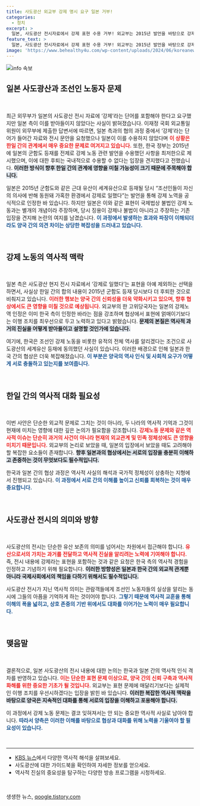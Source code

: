 ```yaml
---
title: 사도광산 외교부 강제 명시 요구 일본 거부!
categories:
  - 정치
excerpt: >
  일본, 사도광산 전시자료에서 강제 표현 수용 거부! 외교부는 2015년 발언을 바탕으로 강제노역 인정 요구했지만 합의는 요원. 양국 간 역사적 진실을 둘러싼 갈등이 더욱 심화됐다. 클릭해서 자세한 내용을 확인하세요!
feature_text: >
  일본, 사도광산 전시자료에서 강제 표현 수용 거부! 외교부는 2015년 발언을 바탕으로 강제노역 인정 요구했지만 합의는 요원. 양국 간 역사적 진실을 둘러싼 갈등이 더욱 심화됐다. 클릭해서 자세한 내용을 확인하세요!
image: 'https://www.behealthy4u.com/wp-content/uploads/2024/06/koreanews.jpg'
---
```


<p><img src="https://www.behealthy4u.com/wp-content/uploads/2024/06/koreanews.jpg" alt="info 속보" /></p>

<h2 data-ke-size="size26">일본 사도광산과 조선인 노동자 문제</h2>

<p data-ke-size="size16">&nbsp;</p>

<p>최근 외무부가 일본의 사도광산 전시 자료에 ‘강제’라는 단어를 포함해야 한다고 요구했지만 일본 측이 이를 받아들이지 않았다는 사실이 밝혀졌습니다. 이재정 국회 외교통일위원이 외무부에 제출한 답변서에 따르면, 일본 측과의 협의 과정 중에서 ‘강제’라는 단어가 들어간 자료와 전시 문안을 요청했으나 일본이 이를 수용하지 않았다며 <b><span style="color: #ee2323;">이 상황은 한일 간의 관계에서 매우 중요한 문제로 여겨지고 있습니다.</span></b> 또한, 한국 정부는 2015년에 일본의 군함도 등재를 전제로 강제 노동 관련 발언을 수용했던 사항을 최저한으로 제시했으며, 이에 대한 후퇴는 국내적으로 수용할 수 없다는 입장을 견지했다고 전했습니다. <b><span style="background-color: #21538527;">이러한 방식이 향후 한일 간의 관계에 영향을 미칠 가능성이 크기 때문에 주목해야 합니다.</span></b> </p>

<p>일본은 2015년 군함도와 같은 근대 유산이 세계유산으로 등재될 당시 “조선인들이 자신의 의사에 반해 동원돼 가혹한 환경에서 강제로 일했다”는 발언을 통해 강제 노역을 공식적으로 인정한 바 있습니다. 하지만 일본은 이와 같은 표현이 국제법상 불법인 강제 노동과는 별개의 개념이라 주장하며, 당시 징용이 강제나 불법이 아니라고 주장하는 기존 입장을 견지해 논란의 여지를 남겼습니다. <b><span style="color: #1a5490;">이 과정에서 발생하는 효과와 파장이 이해되더라도 양국 간의 의견 차이는 상당한 복잡성을 드러내고 있습니다.</span></b></p>

<p data-ke-size="size16">&nbsp;</p>

<h2 data-ke-size="size26">강제 노동의 역사적 맥락</h2>

<p data-ke-size="size16">&nbsp;</p>

<p>일본 측은 사도광산 현지 전시 자료에서 ‘강제로 일했다’는 표현을 아예 제외하는 선택을 하면서, 사실상 한일 간의 합의 내용이 2015년 군함도 등재 당시보다 더 후퇴한 것으로 비춰지고 있습니다. <b><span style="color: #ee2323;">이러한 행보는 양국 간의 신뢰성을 더욱 약화시키고 있으며, 향후 협상에서도 큰 영향을 미칠 것으로 예상됩니다.</span></b> 외교부의 한 고위당국자는 일본의 강제노역 인정은 이미 한국 측이 인정한 바라는 점을 강조하며 협상에서 표현에 얽매이기보다는 이행 조치를 최우선으로 두고 노력하고 있다고 밝혔습니다. <b><span style="background-color: #21538527;">문제의 본질은 역사적 과거의 진실을 어떻게 받아들이고 설명할 것인가에 있습니다.</span></b></p>

<p>여기에, 한국은 조선인 강제 노동을 비롯한 유적의 전체 역사를 알리겠다는 조건으로 사도광산의 세계유산 등재에 동의했던 사실이 있습니다. 이러한 배경으로 인해 일본과 한국 간의 협상은 더욱 복잡해졌습니다. <b><span style="color: #1a5490;">이 부분은 양국의 역사 인식 및 사회적 요구가 어떻게 서로 충돌하고 있는지를 보여줍니다.</span></b></p>

<p data-ke-size="size16">&nbsp;</p>

<h2 data-ke-size="size26">한일 간의 역사적 대화 필요성</h2>

<p data-ke-size="size16">&nbsp;</p>

<p>이번 사안은 단순한 외교적 문제로 그치는 것이 아니라, 두 나라의 역사적 기억과 그것이 현재에 미치는 영향에 대한 깊은 논의가 필요함을 강조합니다. <b><span style="color: #ee2323;">강제노동 문제와 같은 역사적 이슈는 단순히 과거의 사건이 아니라 현재의 외교관계 및 민족 정체성에도 큰 영향을 미치기 때문입니다.</span></b> 외교부의 논리로 보았을 때, 일본의 입장에서 보았을 때도 고려해야 할 복잡한 요소들이 존재합니다. <b><span style="background-color: #21538527;">향후 일본과의 협상에서는 서로의 입장을 충분히 이해하고 존중하는 것이 무엇보다도 필수적입니다.</span></b></p>

<p>한국과 일본 간의 협상 과정은 역사적 사실의 해석과 국가적 정체성이 상충하는 지형에서 진행되고 있습니다. <b><span style="color: #1a5490;">이 과정에서 서로 간의 이해를 높이고 신뢰를 회복하는 것이 매우 중요합니다.</span></b> </p>

<p data-ke-size="size16">&nbsp;</p>

<h2 data-ke-size="size26">사도광산 전시의 의미와 방향</h2>

<p data-ke-size="size16">&nbsp;</p>

<p>사도광산의 전시는 단순한 유산 보존의 의미를 넘어서는 차원에서 접근해야 합니다. <b><span style="color: #ee2323;">유산으로서의 가치는 과거를 전달하고 역사적 진실을 알리려는 노력에 기여해야 합니다.</span></b> 즉, 전시 내용에 강제라는 표현을 포함하는 것과 같은 요청은 한국 측의 역사적 경험을 인정하고 기념하기 위해 필요합니다. <b><span style="background-color: #21538527;">이러한 방향성은 일본과 한국 간의 외교적 관계뿐 아니라 국제사회에서의 책임을 다하기 위해서도 필수적입니다.</span></b></p>

<p>사도광산 전시가 지닌 역사적 의미는 관람객들에게 조선인 노동자들의 실상을 알리는 동시에 그들의 아픔을 기억하게 하는 것이어야 합니다. <b><span style="color: #1a5490;">그렇기 때문에 역사적 교훈을 통해 이해의 폭을 넓히고, 상호 존중의 기반 위에서도 대화를 이어가는 노력이 매우 필요합니다.</span></b></p>

<p data-ke-size="size16">&nbsp;</p>

<h2 data-ke-size="size26">맺음말</h2>

<p data-ke-size="size16">&nbsp;</p>

<p>결론적으로, 일본 사도광산의 전시 내용에 대한 논의는 한국과 일본 간의 역사적 인식 격차를 반영하고 있습니다. <b><span style="color: #ee2323;">이는 단순한 표현 문제 이상으로, 양국 간의 신뢰 구축과 역사적 화해를 위한 중요한 기초가 될 것입니다.</span></b> 외교부는 표현 문제에 매달리기보다는 실제적인 이행 조치를 우선시하겠다는 입장을 밝힌 바 있습니다. <b><span style="background-color: #21538527;">이러한 복잡한 역사적 맥락을 바탕으로 양국은 지속적인 대화를 통해 서로의 입장을 이해하고 포용해야 합니다.</span></b> </p>

<p>이 과정에서 강제 노동 문제는 결코 잊혀져서는 안 되는 중요한 역사적 사실로 남아야 합니다. <b><span style="color: #1a5490;">따라서 양측은 이러한 이해를 바탕으로 협상과 대화를 위해 노력을 기울여야 할 필요성이 있습니다.</span></b> </p>

<p data-ke-size="size16">&nbsp;</p>

<hr />

<ul>
    <li><a href="http://kbs.co.kr">KBS 뉴스</a>에서 다양한 역사적 해석을 살펴보세요.</li>
    <li>사도광산에 대한 가이드북을 확인하여 자세한 정보를 얻으세요.</li>
    <li>역사적 진실의 중요성을 탐구하는 다양한 방송 프로그램을 시청하세요.</li>
</ul>

<p data-ke-size="size16">&nbsp;</p>
생생한 뉴스, <a href="https://qoogle.tistory.com" rel="dofollow">qoogle.tistory.com</a>


